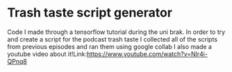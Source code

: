 # Trash taste script generator
Code I made through a tensorflow tutorial during the uni brak.
In order to try and create a script for the podcast trash taste I collected all of the scripts from previous episodes and ran them using google collab
I also made a youtube video about it!Link:https://www.youtube.com/watch?v=Nlr4i-QPnq8
